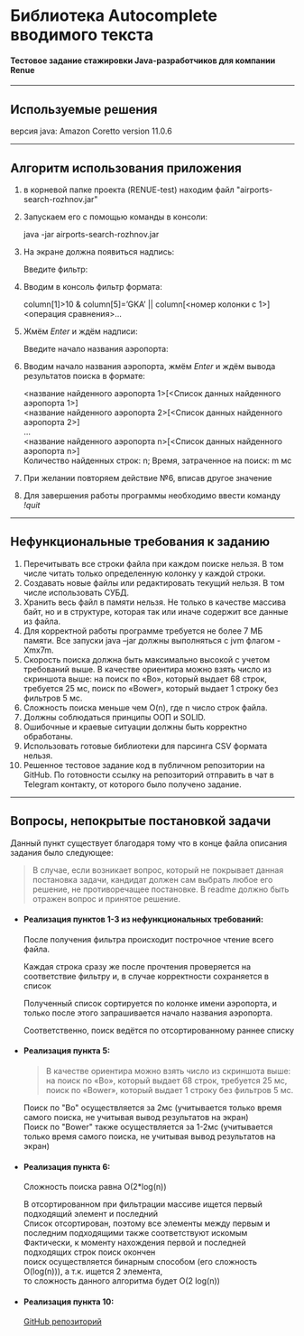 
# Библиотека Autocomplete вводимого текста
#### Тестовое задание стажировки Java-разработчиков для компании Renue

---

## Используемые решения
 версия java: Amazon Coretto version 11.0.6

---

## Алгоритм использования приложения

1) в корневой папке проекта (RENUE-test) находим файл "airports-search-rozhnov.jar"
2) Запускаем его с помощью команды в консоли:


    java -jar airports-search-rozhnov.jar  

3) На экране должна появиться надпись:


    Введите фильтр:

4) Вводим в консоль фильтр формата:

    
    column[1]>10 & column[5]=’GKA’ || column[<номер колонки с 1>]<операция сравнения>...

5) Жмём *Enter* и ждём надписи:


    Введите начало названия аэропорта:

6) Вводим начало названия аэропорта, жмём *Enter* и ждём вывода результатов поиска в формате:


    <название найденного аэропорта 1>[<Список данных найденного аэропорта 1>]    
    <название найденного аэропорта 2>[<Список данных найденного аэропорта 2>]    
    ...  
    <название найденного аэропорта n>[<Список данных найденного аэропорта n>]  
    Количество найденных строк: n; Время, затраченное на поиск: m мс  

7) При желании повторяем действие №6, вписав другое значение
8) Для завершения работы программы необходимо ввести команду *!quit*

---

## Нефункциональные требования к заданию

1. Перечитывать все строки файла при каждом поиске нельзя. В том числе читать только определенную колонку у каждой строки.
2. Создавать новые файлы или редактировать текущий нельзя.
   В том числе использовать СУБД.
3. Хранить весь файл в памяти нельзя.
   Не только в качестве массива байт, но и в структуре, которая так или иначе содержит все
   данные из файла.
4. Для корректной работы программе требуется не более 7 МБ памяти.
   Все запуски java –jar должны выполняться с jvm флагом -Xmx7m.
5. Скорость поиска должна быть максимально высокой с учетом требований выше.
   В качестве ориентира можно взять число из скриншота выше: на поиск по «Bo», который
   выдает 68 строк, требуется 25 мс, поиск по «Bower», который выдает 1 строку без
   фильтров 5 мс.
6. Сложность поиска меньше чем O(n), где n число строк файла.
7. Должны соблюдаться принципы ООП и SOLID.
8. Ошибочные и краевые ситуации должны быть корректно обработаны.
9. Использовать готовые библиотеки для парсинга CSV формата нельзя.
10. Решенное тестовое задание код в публичном репозитории на GitHub. По готовности
    ссылку на репозиторий отправить в чат в Telegram контакту, от которого было получено
    задание.

---

## Вопросы, непокрытые постановкой задачи


Данный пункт существует благодаря тому что в конце файла описания задания было следующее:


 > В случае, если возникает вопрос, который не покрывает данная постановка задачи,
    кандидат должен сам выбрать любое его решение, не противоречащее постановке.
    В readme должно быть отражен вопрос и принятое решение.

- #### Реализация пунктов 1-3 из нефункциональных требований:

  После получения фильтра происходит построчное чтение всего файла. 
  
  Каждая строка сразу же после прочтения проверяется на соответствие фильтру и, в случае корректности сохраняется в список

  Полученный список сортируется по колонке имени аэропорта, и только после этого запрашивается начало названия аэропорта.

  Соответственно, поиск ведётся по отсортированному раннее списку

- #### Реализация пункта 5:

  > В качестве ориентира можно взять число из скриншота выше:  
    на поиск по «Bo», который выдает 68 строк, требуется 25 мс,   
    поиск по «Bower», который выдает 1 строку без фильтров 5 мс.

  Поиск по "Bo" осуществляется за 2мс (учитывается только время самого поиска, не учитывая вывод результатов на экран)  
  Поиск по "Bower" также осуществляется за 1-2мс (учитывается только время самого поиска, не учитывая вывод результатов на экран)
    

- #### Реализация пункта 6: 


    Сложность поиска равна O(2*log(n))

  В отсортированном при фильтрации массиве ищется первый подходящий элемент и последний  
  Список отсортирован, поэтому все элементы между первым и последним подходящими также соответствуют искомым  
  Фактически, к моменту нахождения первой и последней подходящих строк поиск окончен  
  поиск осуществляется бинарным способом (его сложность O(log(n))), а т.к. ищется 2 элемента,  
  то сложность данного алгоритма будет O(2 log(n))


- #### Реализация пункта 10:

  [GitHub репозиторий](https://github.com/Kevil-Karnage/RENUE-test)


